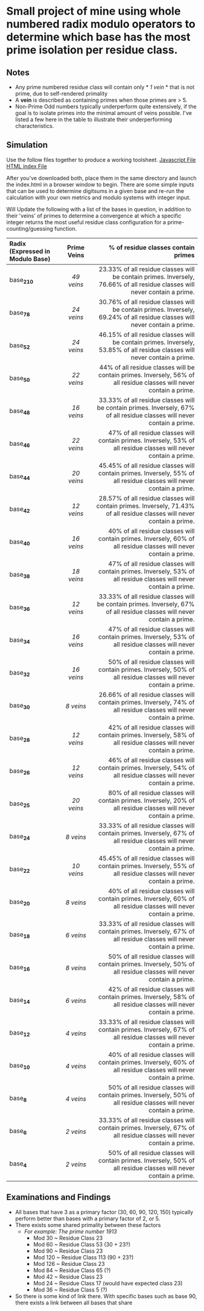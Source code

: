 # Small project of mine using **whole numbered radix modulo operators** to determine which base has the most prime isolation per residue class. 

## Notes ##
- Any prime numbered residue class will contain only * *1 vein* * that is not prime, due to self-rendered primality
- A **vein** is described as containing primes when those primes are > 5.
- Non-Prime Odd numbers typically underperform quite extensively, if the goal is to isolate primes into the minimal amount of veins possible. I've listed a few here in the table to illustrate their underperforming characteristics.

## Simulation
Use the follow files together to produce a working toolsheet.
[Javascript File](brute-examine/residueBrute.js)
[HTML index File](brute-examine/index.html)

After you've downloaded both, place them in the same directory and launch the index.html in a browser window to begin. There are some simple inputs that can be used to determine digitsums in a given base and re-run the calculation with your own metrics and modulo systems with integer input.

Will Update the following with a list of the bases in question, in addition to their 'veins' of primes to determine a convergence at which a specific integer returns the most useful residue class configuration for a prime-counting/guessing function.

| Radix (Expressed in Modulo Base) | Prime Veins | % of residue classes contain primes | 
| :--- | :---: | ---: |
| base<sub>**210**</sub> | *49 veins* | 23.33% of all residue classes will be contain primes. Inversely, 76.66% of all residue classes will never contain a prime.|
| base<sub>**78**</sub> | *24 veins* | 30.76% of all residue classes will be contain primes. Inversely, 69.24% of all residue classes will never contain a prime.|
| base<sub>**52**</sub> | *24 veins* | 46.15% of all residue classes will be contain primes. Inversely, 53.85% of all residue classes will never contain a prime.|
| base<sub>**50**</sub> | *22 veins* | 44% of all residue classes will be contain primes. Inversely, 56% of all residue classes will never contain a prime.|
| base<sub>**48**</sub> | *16 veins* | 33.33% of all residue classes will be contain primes. Inversely, 67% of all residue classes will never contain a prime.|
| base<sub>**46**</sub> | *22 veins* | 47% of all residue classes will contain primes.  Inversely, 53% of all residue classes will never contain a prime.|
| base<sub>**44**</sub> | *20 veins* | 45.45% of all residue classes will contain primes.  Inversely, 55% of all residue classes will never contain a prime.|
| base<sub>**42**</sub> | *12 veins* | 28.57% of all residue classes will contain primes.  Inversely, 71.43% of all residue classes will never contain a prime.|
| base<sub>**40**</sub> | *16 veins* | 40% of all residue classes will contain primes.  Inversely, 60% of all residue classes will never contain a prime.|
| base<sub>**38**</sub> | *18 veins* | 47% of all residue classes will contain primes.  Inversely, 53% of all residue classes will never contain a prime.|
| base<sub>**36**</sub> | *12 veins* | 33.33% of all residue classes will be contain primes. Inversely, 67% of all residue classes will never contain a prime.|
| base<sub>**34**</sub> | *16 veins* | 47% of all residue classes will contain primes.  Inversely, 53% of all residue classes will never contain a prime.|
| base<sub>**32**</sub> | *16 veins* | 50% of all residue classes will contain primes.  Inversely, 50% of all residue classes will never contain a prime.|
| base<sub>**30**</sub> | *8 veins* | 26.66% of all residue classes will contain primes.  Inversely, 74% of all residue classes will never contain a prime.|
| base<sub>**28**</sub> | *12 veins* | 42% of all residue classes will contain primes.  Inversely, 58% of all residue classes will never contain a prime.|
| base<sub>**26**</sub> | *12 veins* | 46% of all residue classes will contain primes.  Inversely, 54% of all residue classes will never contain a prime.|
| base<sub>**25**</sub> | *20 veins* | 80% of all residue classes will contain primes.  Inversely, 20% of all residue classes will never contain a prime.|
| base<sub>**24**</sub> | *8 veins* | 33.33% of all residue classes will contain primes.  Inversely, 67% of all residue classes will never contain a prime.|
| base<sub>**22**</sub> | *10 veins* | 45.45% of all residue classes will contain primes.  Inversely, 55% of all residue classes will never contain a prime.|
| base<sub>**20**</sub> | *8 veins* | 40% of all residue classes will contain primes.  Inversely, 60% of all residue classes will never contain a prime.|
| base<sub>**18**</sub> | *6 veins* | 33.33% of all residue classes will contain primes.  Inversely, 67% of all residue classes will never contain a prime.|
| base<sub>**16**</sub> | *8 veins* | 50% of all residue classes will contain primes.  Inversely, 50% of all residue classes will never contain a prime.|
| base<sub>**14**</sub> | *6 veins* | 42% of all residue classes will contain primes.  Inversely, 58% of all residue classes will never contain a prime.|
| base<sub>**12**</sub> | *4 veins* | 33.33% of all residue classes will contain primes.  Inversely, 67% of all residue classes will never contain a prime.|
| base<sub>**10**</sub> | *4 veins* | 40% of all residue classes will contain primes.  Inversely, 60% of all residue classes will never contain a prime.|
| base<sub>**8**</sub> | *4 veins* | 50% of all residue classes will contain primes.  Inversely, 50% of all residue classes will never contain a prime.|
| base<sub>**6**</sub> | *2 veins* | 33.33% of all residue classes will contain primes.  Inversely, 67% of all residue classes will never contain a prime.|
| base<sub>**4**</sub> | *2 veins* | 50% of all residue classes will contain primes.  Inversely, 50% of all residue classes will never contain a prime.|



## Examinations and Findings
- All bases that have 3 as a primary factor (30, 60, 90, 120, 150) typically perform better than bases with a primary factor of 2, or 5.
- There exists some shared primality between these factors
  - *For example: The prime number 1913*
    - Mod 30 ~ Residue Class 23
    - Mod 60 ~ Residue Class 53 (30 + 23?)
    - Mod 90 ~ Residue Class 23
    - Mod 120 ~ Residue Class 113 (90 + 23?)
    - Mod 126 ~ Residue Class 23
    - Mod 84 ~ Residue Class 65 (?)
    - Mod 42 ~ Residue Class 23
    - Mod 24 ~ Residue Class 17 (would have expected class 23)
    - Mod 36 ~ Residue Class 5 (?)
- So there is some kind of link there.
With specific bases such as base 90, there exists a link between all bases that share  
